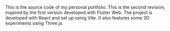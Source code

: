 This is the source code of my personal portfolio. This is the second revision, inspired by the first version developed with Flutter Web. The project is developed with React and set up using Vite. It also features some 3D experiments using Three.js.
